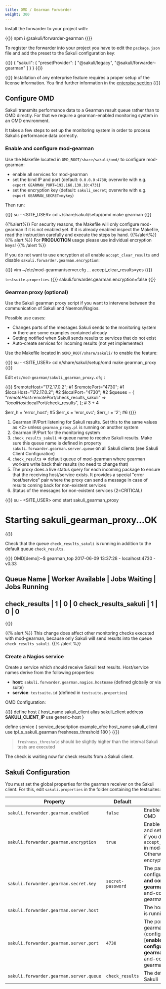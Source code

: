 ```yaml
---
title: OMD / Gearman Forwarder
weight: 300
---
```


Install the forwarder to your project with:

{{<highlight bash>}}
npm i @sakuli/forwarder-gearman
{{</highlight>}}

To register the forwarder into your project you have to edit the `package.json` file and add the preset to the Sakuli configuration key:

{{<highlight json>}}
{
    "sakuli": {
        "presetProvider": [
            "@sakuli/legacy",
            "@sakuli/forwarder-gearman"
        ]
    }
}
{{</highlight>}}

{{<alert>}}
Installation of any enterprise feature requires a proper setup of the license information. You find further information in the [enterpise section](/docs/enterprise#using-licences-information)
{{</alert>}}

## Configure OMD

Sakuli transmits performance data to a Gearman result queue rather than to OMD directly. For that we require a gearman-enabled monitoring system in an OMD environment.

It takes a few steps to set up the monitoring system in order to process Sakulis performance data correctly.

### Enable and configure mod-gearman

Use the Makefile located in `OMD_ROOT/share/sakuli/omd/` to configure mod-gearman:

- enable all services for mod-gearman
- set the bind IP and port (default: `0.0.0.0:4730`; overwrite with e.g. `export GEARMAN_PORT=192.168.130.10:4731`)
- set the encryption key (default: `sakuli_secret`; overwrite with e.g. `export GEARMAN_SECRET=mykey`)

Then run:

{{<highlight bash>}}
su - <SITE_USER>
cd ~/share/sakuli/setup/omd
make gearman
{{</highlight>}}

{{%alert%}}
For security reasons, the Makefile will only configure mod-gearman if it is not enabled yet. If it is already enabled inspect the Makefile, read the instruction carefully and execute the steps by hand.
{{%/alert%}}
{{% alert %}}
For **PRODUCTION** usage please use individual encryption keys!
{{% /alert %}}

If you do not want to use encryption at all enable `accept_clear_results` and disable `sakuli.forwarder.gearman.encryption`:

{{<highlight bash>}}
vim ~/etc/mod-gearman/server.cfg
...
accept_clear_results=yes
{{</highlight>}}

`testsuite.properties`
{{<highlight properties>}}
sakuli.forwarder.gearman.encryption=false
{{</highlight>}}

### Gearman proxy (optional)

Use the Sakuli gearman proxy script if you want to intervene between the communication of Sakuli and Naemon/Nagios.

Possible use cases:

- Changes parts of the messages Sakuli sends to the monitoring system ⇒ there are some examples contained already
- Getting notified when Sakuli sends results to services that do not exist
- Auto-create services for incoming results (not yet implemented)

Use the Makefile located in `$OMD_ROOT/share/sakuli/` to enable the feature:

{{<highlight bash>}}
su - <SITE_USER>
cd n/share/sakuli/setup/omd
make gearman_proxy
{{</highlight>}}

Edit `etc/mod-gearman/sakuli_gearman_proxy.cfg` :

{{<highlight cfg>}}
$remoteHost="172.17.0.2"; #1
$remotePort="4730"; #1
$localHost="172.17.0.2"; #2
$localPort="4730"; #2
$queues = {
    "$remoteHost:$remotePort/check_results_sakuli"  => "$localHost:$localPort/check_results",
}; # 3 + 4

$err_h = 'error_host'; #5
$err_s = 'eror_svc';
$err_r = '2'; #6
{{</highlight>}}

1. Gearman IP/Port listening for Sakuli results. Set this to the same values as <2> unless `gearman_proxy.pl` is running on another system
2. Gearman IP/Port for the monitoring system
3. `check_results_sakuli` ⇒ queue name to receive Sakuli results. Make sure this queue name is defined in property `sakuli.forwarder.gearman.server.queue` on all Sakuli clients (see Sakuli Client Configuration)
4. `check_results` ⇒ default queue of mod-gearman where gearman workers write back their results (no need to change that)
5. The proxy does a live status query for each incoming package to ensure that the receiving host/service exists. It provides a special "error host/service" pair where the proxy can send a message in case of results coming back for non-existent services
6. Status of the messages for non-existent services (2=CRITICAL)

{{<highlight bash>}}
su - <SITE_USER>
omd start sakuli_gearman_proxy
# Starting sakuli_gearman_proxy...OK
{{</highlight>}}

Check that the queue `check_results_sakuli` is running in addition to the default queue `check_results`.

{{<highlight bash>}}
OMD[demo]:~$ gearman_top
2017-06-09 13:37:28  -  localhost:4730  -  v0.33

 Queue Name           | Worker Available | Jobs Waiting | Jobs Running
-----------------------------------------------------------------------
 check_results        |               1  |           0  |           0
 check_results_sakuli |               1  |           0  |           0
-----------------------------------------------------------------------

{{</highlight>}}

{{% alert %}}
This change does affect other monitoring checks executed with mod-gearman, because only Sakuli will send results into the queue `check_results_sakuli`.
{{% /alert %}}

### Create a Nagios service

Create a service which should receive Sakuli test results. Host/service names derive from the following properties:

- **host**: `sakuli.forwarder.gearman.nagios.hostname` (defined globally or via suite)
- **service**: `testsuite.id` (defined in `testsuite.properties`)

OMD Configuration:

{{<highlight cfg>}}
define host {
  host_name                      sakuli_client
  alias                          sakuli_client
  address                        __SAKULI_CLIENT_IP__
  use                            generic-host
}

define service {
  service_description            example_xfce
  host_name                      sakuli_client
  use                            tpl_s_sakuli_gearman
  freshness_threshold            180
}
{{</highlight>}}

> `freshness_threshold` should be slightly higher than the interval Sakuli tests are executed

The check is waiting now for check results from a Sakuli client.

## Sakuli Configuration

You must set the global properties for the gearman receiver on the Sakuli client. For this, edit `sakuli.properties` in the folder containing the testsuites:

| Property   |      Default      |  Effect |
|----------|-------------|------|
| `sakuli.forwarder.gearman.enabled` | `false` | Enable forwarding to OMD |
| `sakuli.forwarder.gearman.encryption` | `true` | Enable encryption and set the key only if you did not activate `accept_clear_results` in mod-gearman. Otherwise, set encryption to false |
| `sakuli.forwarder.gearman.secret.key`| `secret-password` | The password configured in [**enable and configure mod-gearman**](#enable-and-configure mod-gearman) |
| `sakuli.forwarder.gearman.server.host`| | The host where OMD is running |
| `sakuli.forwarder.gearman.server.port`| `4730` | The port where gearman is listing (configured in [**enable and configure mod-gearman**](#enable-and-configure mod-gearman)) |
| `sakuli.forwarder.gearman.server.queue`| `check_results` | The default queue for Sakuli |
